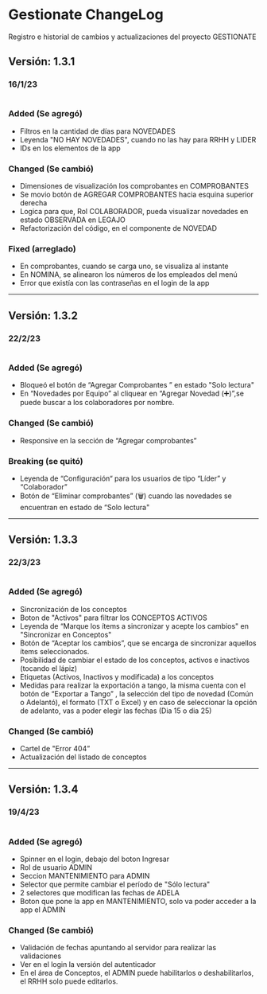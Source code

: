 # Gestionate ChangeLog
Registro e historial de cambios y actualizaciones del proyecto GESTIONATE

## Versión: 1.3.1
### 16/1/23
#
### **Added** (Se agregó)
- Filtros en la cantidad de días para NOVEDADES
- Leyenda "NO HAY NOVEDADES", cuando no las hay para RRHH y LIDER
-  IDs en los elementos de la app

### **Changed** (Se cambió)
- Dimensiones de visualización los comprobantes en COMPROBANTES
- Se movio botón de AGREGAR COMPROBANTES hacia esquina superior derecha
- Logica para que, Rol COLABORADOR, pueda visualizar novedades en estado OBSERVADA en LEGAJO
- Refactorización del código, en el componente de NOVEDAD

### **Fixed** (arreglado)
- En comprobantes, cuando se carga uno, se visualiza al instante
- En NOMINA, se alinearon los números de los empleados del menú
- Error que existía con las contraseñas en el login de la app
---- 


## Versión: 1.3.2
### 22/2/23
#
### **Added** (Se agregó)
- Bloqueó el botón de “Agregar Comprobantes ” en estado "Solo lectura"
- En “Novedades por Equipo” al cliquear en “Agregar Novedad (➕)”,se puede buscar a los colaboradores por nombre.

### **Changed** (Se cambió)
- Responsive en la sección de “Agregar comprobantes”

### **Breaking** (se quitó)
- Leyenda de “Configuración“ para los usuarios de tipo “Líder” y “Colaborador”
- Botón de “Eliminar comprobantes” (🗑️) cuando las novedades se encuentran en estado de “Solo lectura"

----
## Versión: 1.3.3
### 22/3/23
#
### **Added** (Se agregó)
- Sincronización de los conceptos
- Boton de "Activos" para filtrar los CONCEPTOS ACTIVOS 
- Leyenda de “Marque los ítems a sincronizar y acepte los cambios" en "Sincronizar en Conceptos"
- Botón de “Aceptar los cambios”, que se encarga de sincronizar aquellos ítems seleccionados. 
- Posibilidad de cambiar el estado de los conceptos, activos e inactivos (tocando el lápiz)
- Etiquetas (Activos, Inactivos y modificada) a los conceptos
- Medidas para realizar la exportación a tango, la misma cuenta con el botón de “Exportar a Tango” , la selección del tipo de novedad (Común o Adelantó), el formato (TXT o Excel) y en caso de seleccionar la opción de adelanto, vas a poder elegir las fechas (Dia 15 o dia 25)

### **Changed** (Se cambió)
- Cartel de "Error 404”
- Actualización del listado de conceptos

----
## Versión: 1.3.4
### 19/4/23
#
### **Added** (Se agregó)
- Spinner en el login, debajo del boton Ingresar 
- Rol de usuario ADMIN
- Seccion MANTENIMIENTO para ADMIN
- Selector que permite cambiar el período de "Sólo lectura"
- 2 selectores que modifican las fechas de ADELA
- Boton que pone la app en MANTENIMIENTO, solo va poder acceder a la app el ADMIN

### **Changed** (Se cambió)
- Validación de fechas apuntando al servidor para realizar las validaciones 
- Ver en el login la versión del autenticador
- En el área de Conceptos, el ADMIN puede habilitarlos o deshabilitarlos, el RRHH solo puede editarlos.
